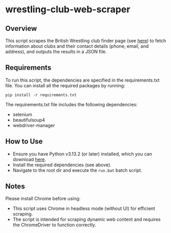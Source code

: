 # wrestling-club-web-scraper
## Overview
This script scrapes the British Wrestling club finder page (see [here](https://britishwrestling.org/club-finder/)) to fetch information about clubs and their contact details (phone, email, and address), and outputs the results in a JSON file.

## Requirements
To run this script, the dependencies are specified in the requirements.txt file. You can install all the required packages by running:

```pip install -r requirements.txt```

The requirements.txt file includes the following dependencies:
- selenium
- beautifulsoup4
- webdriver-manager

## How to Use
- Ensure you have Python v3.13.2 (or later) installed, which you can download [here](https://www.python.org/downloads/).
- Install the required dependencies (see above).
- Navigate to the root dir and execute the `run.bat` batch script.

## Notes
Please install Chrome before using:
- This script uses Chrome in headless mode (without UI) for efficient scraping.
- The script is intended for scraping dynamic web content and requires the ChromeDriver to function correctly.